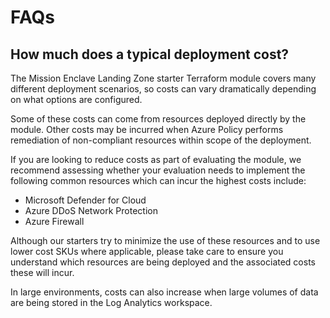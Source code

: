 # FAQs

## How much does a typical deployment cost?

The Mission Enclave Landing Zone starter Terraform module covers many different deployment scenarios, so costs can vary dramatically depending on what options are configured.

Some of these costs can come from resources deployed directly by the module.
Other costs may be incurred when Azure Policy performs remediation of non-compliant resources within scope of the deployment.

If you are looking to reduce costs as part of evaluating the module, we recommend assessing whether your evaluation needs to implement the following common resources which can incur the highest costs include:

- Microsoft Defender for Cloud
- Azure DDoS Network Protection
- Azure Firewall

Although our starters try to minimize the use of these resources and to use lower cost SKUs where applicable, please take care to ensure you understand which resources are being deployed and the associated costs these will incur.

In large environments, costs can also increase when large volumes of data are being stored in the Log Analytics workspace.
